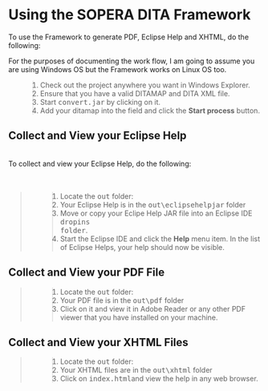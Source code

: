 # Using the SOPERA DITA Framework #

To use the Framework to generate PDF, Eclipse Help and XHTML, do the following:

For the purposes of documenting the work flow, I am going to assume you are using Windows OS but the Framework works on Linux OS too.

<ol>
<blockquote><li> Check out the project anywhere you want in Windows Explorer.</li>
<li>Ensure that you have a valid DITAMAP and DITA XML file. </li>
<li>Start <tt>convert.jar</tt> by clicking on it.</li>
<li>Add your ditamap into the <b></b> field and click the <b>Start process</b>    button.</li>
</ol></blockquote>

## Collect and View your Eclipse Help ##
<br>
To collect and view your Eclipse Help, do the following:<br>
<br>
<br>
<blockquote><ol>
<blockquote><li>Locate the <tt>out</tt> folder: </li>
<li>Your Eclipse Help is in the <tt>out\eclipsehelpjar</tt> folder</li>
<li>Move or copy your Eclipe Help JAR file into an Eclipse IDE <tt>dropins<br>
folder</tt>.</li>
<li>Start the Eclipse IDE and click the <b>Help</b> menu item. In the list of Eclipse Helps, your help should now be visible.</li>
</blockquote></ol></blockquote>

<h2>Collect and View your PDF File</h2>
<blockquote><ol>
<blockquote><li>Locate the <tt>out</tt> folder: </li>
<li>Your PDF file is in the <tt>out\pdf</tt> folder</li>
<li>Click on it and view it in Adobe Reader or any other PDF viewer that you have installed on your machine.</li>
</blockquote><blockquote></ol></blockquote></blockquote>

<h2>Collect and View your XHTML Files</h2>
<blockquote><ol>
<blockquote><li>Locate the <tt>out</tt> folder: </li>
<li>Your XHTML files are in the <tt>out\xhtml</tt> folder</li>
<li>Click on <tt>index.html</tt>and view the help in any web browser.</li>
</blockquote><blockquote></ol>